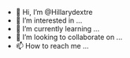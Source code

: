 - 👋 Hi, I’m @Hillarydextre
- 👀 I’m interested in ...
- 🌱 I’m currently learning ...
- 💞️ I’m looking to collaborate on ...
- 📫 How to reach me ...

<!---
Hillarydextre/Hillarydextre is a ✨ special ✨ repository because its `README.md` (this file) appears on your GitHub profile.
You can click the Preview link to take a look at your changes.
--->
